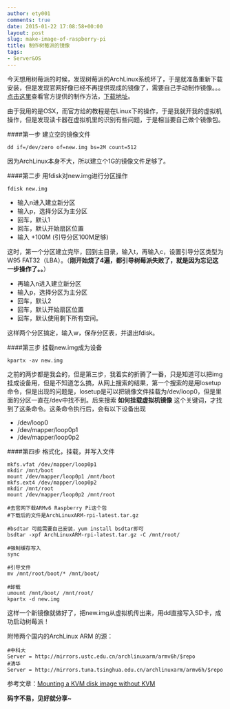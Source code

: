```yaml
---
author: ety001
comments: true
date: 2015-01-22 17:08:58+00:00
layout: post
slug: make-image-of-raspberry-pi
title: 制作树莓派的镜像
tags:
- Server&OS
---
```


今天想用树莓派的时候，发现树莓派的ArchLinux系统坏了，于是就准备重新下载安装，但是发现官网好像已经不再提供现成的镜像了，需要自己手动制作镜像。。。[点击这里](http://archlinuxarm.org/platforms/armv6/raspberry-pi)查看官方提供的制作方法，[下载地址](http://archlinuxarm.org/developers/downloads)。

由于我用的是OSX，而官方给的教程是在Linux下的操作，于是我就开我的虚拟机操作，但是发现读卡器在虚拟机里的识别有些问题，于是相当要自己做个镜像包。

####第一步 建立空的镜像文件

    dd if=/dev/zero of=new.img bs=2M count=512

因为ArchLinux本身不大，所以建立个1G的镜像文件足够了。

####第二步 用fdisk对new.img进行分区操作

    fdisk new.img

* 输入n进入建立新分区
* 输入p，选择分区为主分区
* 回车，默认1
* 回车，默认开始扇区位置
* 输入 +100M (引导分区100M足够)

这时，第一个分区建立完毕，回到主目录，输入t，再输入c，设置引导分区类型为W95 FAT32（LBA）。（****刚开始烧了4遍，都引导树莓派失败了，就是因为忘记这一步操作了。。****）

* 再输入n进入建立新分区
* 输入p，选择分区为主分区
* 回车，默认2
* 回车，默认开始扇区位置
* 回车，默认使用剩下所有空间。

这样两个分区搞定，输入w，保存分区表，并退出fdisk。

####第三步 挂载new.img成为设备

    kpartx -av new.img

之前的两步都是我会的，但是第三步，我着实的折腾了一番，只是知道可以把img挂成设备用，但是不知道怎么搞，从网上搜索的结果，第一个搜索的是用losetup命令，但是出现的问题是，losetup是可以把镜像文件挂载为/dev/loop0，但是里面的分区一直在/dev中找不到。后来搜索 **如何挂载虚拟机镜像** 这个关键词，才找到了这条命令。这条命令执行后，会有以下设备出现

* /dev/loop0
* /dev/mapper/loop0p1
* /dev/mapper/loop0p2

####第四步 格式化，挂载，并写入文件

    mkfs.vfat /dev/mapper/loop0p1
    mkdir /mnt/boot
    mount /dev/mapper/loop0p1 /mnt/boot
    mkfs.ext4 /dev/mapper/loop0p2
    mkdir /mnt/root
    mount /dev/mapper/loop0p2 /mnt/root

    #去官网下载ARMv6 Raspberry Pi这个包
    #下载后的文件是ArchLinuxARM-rpi-latest.tar.gz

    #bsdtar 可能需要自己安装，yum install bsdtar即可
    bsdtar -xpf ArchLinuxARM-rpi-latest.tar.gz -C /mnt/root/

    #强制缓存写入
    sync

    #引导文件
    mv /mnt/root/boot/* /mnt/boot/

    #卸载
    umount /mnt/boot/ /mnt/root/
    kpartx -d new.img

这样一个新镜像就做好了，把new.img从虚拟机传出来，用dd直接写入SD卡，成功启动树莓派！

附带两个国内的ArchLinux ARM 的源：

    #中科大
    Server = http://mirrors.ustc.edu.cn/archlinuxarm/armv6h/$repo
    #清华
    Server = http://mirrors.tuna.tsinghua.edu.cn/archlinuxarm/armv6h/$repo

参考文章：[Mounting a KVM disk image without KVM](http://dgc.uchicago.edu/20130530/mounting-a-kvm-disk-image-without-kvm/)

**码字不易，见好就分享~**

